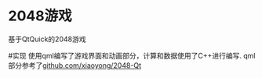 # 2048游戏
基于QtQuick的2048游戏


#实现
使用qml编写了游戏界面和动画部分，计算和数据使用了C++进行编写.
qml部分参考了[github.com/xiaoyong/2048-Qt](https://github.com/xiaoyong/2048-Qt)

